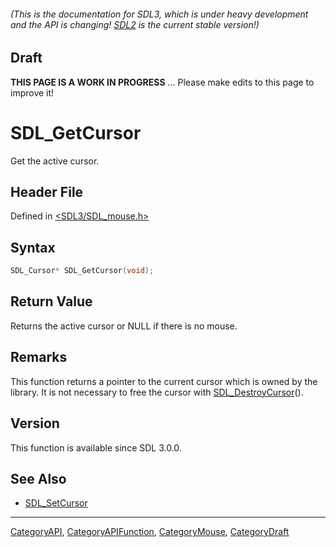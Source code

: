 ###### (This is the documentation for SDL3, which is under heavy development and the API is changing! [SDL2](https://wiki.libsdl.org/SDL2/) is the current stable version!)

## Draft

**THIS PAGE IS A WORK IN PROGRESS** ... Please make edits to this page to improve it!
# SDL_GetCursor

Get the active cursor.

## Header File

Defined in [<SDL3/SDL_mouse.h>](https://github.com/libsdl-org/SDL/blob/main/include/SDL3/SDL_mouse.h)

## Syntax

```c
SDL_Cursor* SDL_GetCursor(void);

```

## Return Value

Returns the active cursor or NULL if there is no mouse.

## Remarks

This function returns a pointer to the current cursor which is owned by the
library. It is not necessary to free the cursor with
[SDL_DestroyCursor](SDL_DestroyCursor)().

## Version

This function is available since SDL 3.0.0.

## See Also

- [SDL_SetCursor](SDL_SetCursor)

----
[CategoryAPI](CategoryAPI), [CategoryAPIFunction](CategoryAPIFunction), [CategoryMouse](CategoryMouse), [CategoryDraft](CategoryDraft)


